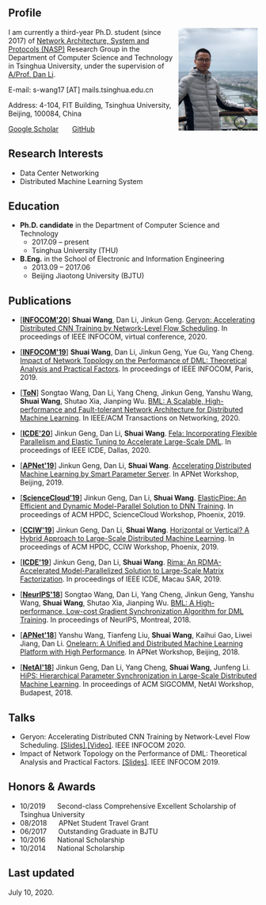 ## Profile
<img align="right" img width="160" src="shuai.jpg"/>

I am currently a third-year Ph.D. student (since 2017) of [Network Architecture, System and Protocols (NASP)](https://nasp.cs.tsinghua.edu.cn/) Research Group in the Department of Computer Science and Technology in Tsinghua University, under the supervision of [A/Prof. Dan Li](https://nasp.cs.tsinghua.edu.cn/lidan.html).

E-mail: s-wang17 [AT] mails.tsinghua.edu.cn

Address: 4-104, FIT Building, Tsinghua University, Beijing, 100084, China

[Google Scholar](https://scholar.google.com/citations?hl=en&user=Yo0BTHMAAAAJ)&nbsp;&nbsp;&nbsp;&nbsp;&nbsp;&nbsp;
[GitHub](https://github.com/wangshuaizs)


## Research Interests
- Data Center Networking
- Distributed Machine Learning System


## Education

- **Ph.D. candidate** in the Department of Computer Science and Technology
    - 2017.09 – present
    - Tsinghua University (THU)
- **B.Eng.** in the School of Electronic and Information Engineering
    - 2013.09 – 2017.06
    - Beijing Jiaotong University (BJTU)


## Publications

- [[**INFOCOM'20**](https://infocom2020.ieee-infocom.org/)] **Shuai Wang**, Dan Li, Jinkun Geng. [Geryon: Accelerating Distributed CNN Training by Network-Level Flow Scheduling](https://wangshuaizs.github.io/). In proceedings of IEEE INFOCOM, virtual conference, 2020.

- [[**INFOCOM'19**](https://infocom2019.ieee-infocom.org/)] **Shuai Wang**, Dan Li, Jinkun Geng, Yue Gu, Yang Cheng. [Impact of Network Topology on the Performance of DML: Theoretical Analysis and Practical Factors](https://cloud.tsinghua.edu.cn/f/a7a46b3b32e9460b9e82/?dl=1). In proceedings of IEEE INFOCOM, Paris, 2019.

- [[**ToN**](https://nips.cc/Conferences/2018)] Songtao Wang, Dan Li, Yang Cheng, Jinkun Geng, Yanshu Wang, **Shuai Wang**, Shutao Xia, Jianping Wu. [BML: A Scalable, High-performance and Fault-tolerant Network Architecture for Distributed Machine Learning](https://cloud.tsinghua.edu.cn/f/279a13677c504fbaab0d/?dl=1). In IEEE/ACM Transactions on Networking, 2020.

- [[**ICDE'20**](https://www.utdallas.edu/icde/)] Jinkun Geng, Dan Li, **Shuai Wang**. [Fela: Incorporating Flexible Parallelism and Elastic Tuning to Accelerate Large-Scale DML](https://cloud.tsinghua.edu.cn/f/aa3411a84af647e2b1ea/?dl=1). In proceedings of IEEE ICDE, Dallas, 2020.

- [[**APNet'19**](https://conferences.sigcomm.org/events/apnet2019/index.html)] Jinkun Geng, Dan Li, **Shuai Wang**. [Accelerating Distributed Machine Learning by Smart Parameter Server](https://cloud.tsinghua.edu.cn/f/6501e02e49314ca7b09e/?dl=1). In APNet Workshop, Beijing, 2019.

- [[**ScienceCloud'19**]](https://sites.google.com/view/sciencecloud2019) Jinkun Geng, Dan Li, **Shuai Wang**. [ElasticPipe: An Efficient and Dynamic Model-Parallel Solution to DNN Training](https://cloud.tsinghua.edu.cn/f/76fc7fb44cac47209f1f/?dl=1). In proceedings of ACM HPDC, ScienceCloud Workshop, Phoenix, 2019.

- [[**CCIW'19**]](https://cciw.github.io/) Jinkun Geng, Dan Li, **Shuai Wang**. [Horizontal or Vertical? A Hybrid Approach to Large-Scale Distributed Machine Learning](https://cloud.tsinghua.edu.cn/f/dbb5716065a542d6bc51/?dl=1). In proceedings of ACM HPDC, CCIW Workshop, Phoenix, 2019.

- [[**ICDE'19**](http://conferences.cis.umac.mo/icde2019/)] Jinkun Geng, Dan Li, **Shuai Wang**. [Rima: An RDMA-Accelerated Model-Parallelized Solution to Large-Scale Matrix Factorization](https://cloud.tsinghua.edu.cn/f/2745e3b11fac4019a532/?dl=1). In proceedings of IEEE ICDE, Macau SAR, 2019.

- [[**NeurIPS'18**](https://nips.cc/Conferences/2018)] Songtao Wang, Dan Li, Yang Cheng, Jinkun Geng, Yanshu Wang, **Shuai Wang**, Shutao Xia, Jianping Wu. [BML: A High-performance, Low-cost Gradient Synchronization Algorithm for DML Training](https://cloud.tsinghua.edu.cn/f/534ace22e81740c8b685/?dl=1). In proceedings of NeurIPS, Montreal, 2018.

- [[**APNet'18**](https://conferences.sigcomm.org/events/apnet2018/index.html)] Yanshu Wang, Tianfeng Liu, **Shuai Wang**, Kaihui Gao, Liwei Jiang, Dan Li. [Onelearn: A Unified and Distributed Machine Learning Platform with High Performance](https://cloud.tsinghua.edu.cn/f/fe8544cca3e24a33b465/?dl=1). In APNet Workshop, Beijing, 2018.

- [[**NetAI'18**](https://conferences.sigcomm.org/sigcomm/2018/workshop-netaim.html)] Jinkun Geng, Dan Li, Yang Cheng, **Shuai Wang**, Junfeng Li. [HiPS: Hierarchical Parameter Synchronization in Large-Scale Distributed Machine Learning](https://cloud.tsinghua.edu.cn/f/ec37893420db4af1a3c7/?dl=1). In proceedings of ACM SIGCOMM, NetAI Workshop, Budapest, 2018.


## Talks

- Geryon: Accelerating Distributed CNN Training by Network-Level Flow Scheduling. [[Slides]](https://cloud.tsinghua.edu.cn/f/505be942366346bd84f6/),[[Video]](https://cloud.tsinghua.edu.cn/f/41f57aed61a84bec8ede/). IEEE INFOCOM 2020.
- Impact of Network Topology on the Performance of DML: Theoretical Analysis and Practical Factors. [[Slides]](https://cloud.tsinghua.edu.cn/f/798859b62048499e8043/). IEEE INFOCOM 2019.


## Honors & Awards

- 10/2019&nbsp;&nbsp;&nbsp;&nbsp;&nbsp; Second-class Comprehensive Excellent Scholarship of Tsinghua University
- 08/2018&nbsp;&nbsp;&nbsp;&nbsp;&nbsp; APNet Student Travel Grant
- 06/2017&nbsp;&nbsp;&nbsp;&nbsp;&nbsp; Outstanding Graduate in BJTU
- 10/2016&nbsp;&nbsp;&nbsp;&nbsp;&nbsp; National Scholarship
- 10/2014&nbsp;&nbsp;&nbsp;&nbsp;&nbsp; National Scholarship


## Last updated
July 10, 2020.